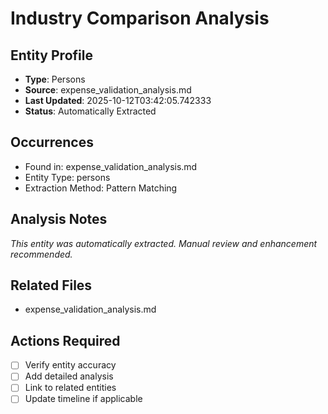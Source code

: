 # Industry Comparison Analysis

## Entity Profile
- **Type**: Persons
- **Source**: expense_validation_analysis.md
- **Last Updated**: 2025-10-12T03:42:05.742333
- **Status**: Automatically Extracted

## Occurrences
- Found in: expense_validation_analysis.md
- Entity Type: persons
- Extraction Method: Pattern Matching

## Analysis Notes
*This entity was automatically extracted. Manual review and enhancement recommended.*

## Related Files
- expense_validation_analysis.md

## Actions Required
- [ ] Verify entity accuracy
- [ ] Add detailed analysis
- [ ] Link to related entities
- [ ] Update timeline if applicable
